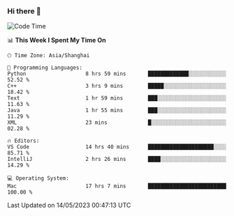 ### Hi there 👋


<!--START_SECTION:waka-->
![Code Time](http://img.shields.io/badge/Code%20Time-1%2C130%20hrs-blue)

📊 **This Week I Spent My Time On** 

```text
🕑︎ Time Zone: Asia/Shanghai

💬 Programming Languages: 
Python                   8 hrs 59 mins       █████████████░░░░░░░░░░░░   52.52 % 
C++                      3 hrs 9 mins        █████░░░░░░░░░░░░░░░░░░░░   18.42 % 
Text                     1 hr 59 mins        ███░░░░░░░░░░░░░░░░░░░░░░   11.63 % 
Java                     1 hr 55 mins        ███░░░░░░░░░░░░░░░░░░░░░░   11.29 % 
XML                      23 mins             █░░░░░░░░░░░░░░░░░░░░░░░░   02.28 % 

🔥 Editors: 
VS Code                  14 hrs 40 mins      █████████████████████░░░░   85.71 % 
IntelliJ                 2 hrs 26 mins       ████░░░░░░░░░░░░░░░░░░░░░   14.29 % 

💻 Operating System: 
Mac                      17 hrs 7 mins       █████████████████████████   100.00 % 
```


 Last Updated on 14/05/2023 00:47:13 UTC
<!--END_SECTION:waka-->

<!--
**SillyPasty/SillyPasty** is a ✨ _special_ ✨ repository because its `README.md` (this file) appears on your GitHub profile.

Here are some ideas to get you started:

- 🔭 I’m currently working on ...
- 🌱 I’m currently learning ...
- 👯 I’m looking to collaborate on ...
- 🤔 I’m looking for help with ...
- 💬 Ask me about ...
- 📫 How to reach me: ...
- 😄 Pronouns: ...
- ⚡ Fun fact: ...
-->


